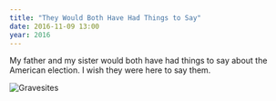 ```yaml
---
title: "They Would Both Have Had Things to Say"
date: 2016-11-09 13:00
year: 2016
---
```


<p>
  My father and my sister would both have had things to say about the American election.
  I wish they were here to say them.
</p>
<p>
  <img src="{{site.github.url}}/files/2016/11/gravesites.jpg" alt="Gravesites" />
</p>
